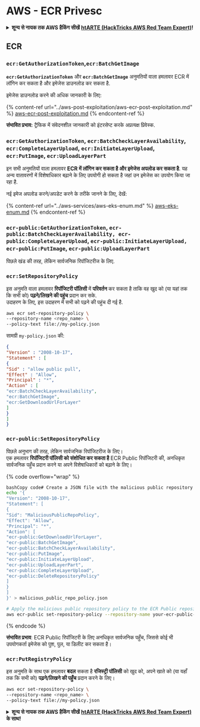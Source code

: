 # AWS - ECR Privesc

<details>

<summary><strong>शून्य से नायक तक AWS हैकिंग सीखें</strong> <a href="https://training.hacktricks.xyz/courses/arte"><strong>htARTE (HackTricks AWS Red Team Expert)</strong></a><strong>!</strong></summary>

HackTricks का समर्थन करने के अन्य तरीके:

* यदि आप चाहते हैं कि आपकी **कंपनी का विज्ञापन HackTricks में दिखाई दे** या **HackTricks को PDF में डाउनलोड करें** तो [**सब्सक्रिप्शन प्लान्स**](https://github.com/sponsors/carlospolop) देखें!
* [**आधिकारिक PEASS & HackTricks स्वैग**](https://peass.creator-spring.com) प्राप्त करें
* [**The PEASS Family**](https://opensea.io/collection/the-peass-family) की खोज करें, हमारा विशेष [**NFTs**](https://opensea.io/collection/the-peass-family) संग्रह
* 💬 [**Discord group**](https://discord.gg/hRep4RUj7f) में **शामिल हों** या [**telegram group**](https://t.me/peass) में या **Twitter** पर 🐦 [**@carlospolopm**](https://twitter.com/carlospolopm) को **फॉलो** करें.
* **HackTricks** के [**github repos**](https://github.com/carlospolop/hacktricks) और [**HackTricks Cloud**](https://github.com/carlospolop/hacktricks-cloud) में PRs सबमिट करके अपनी हैकिंग ट्रिक्स साझा करें.

</details>

## ECR

### `ecr:GetAuthorizationToken`,`ecr:BatchGetImage`

**`ecr:GetAuthorizationToken`** और **`ecr:BatchGetImage`** अनुमतियों वाला हमलावर ECR में लॉगिन कर सकता है और इमेजेस डाउनलोड कर सकता है.

इमेजेस डाउनलोड करने की अधिक जानकारी के लिए:

{% content-ref url="../aws-post-exploitation/aws-ecr-post-exploitation.md" %}
[aws-ecr-post-exploitation.md](../aws-post-exploitation/aws-ecr-post-exploitation.md)
{% endcontent-ref %}

**संभावित प्रभाव:** ट्रैफिक में संवेदनशील जानकारी को इंटरसेप्ट करके अप्रत्यक्ष प्रिवेस्क.

### `ecr:GetAuthorizationToken`, `ecr:BatchCheckLayerAvailability`, `ecr:CompleteLayerUpload`, `ecr:InitiateLayerUpload`, `ecr:PutImage`, `ecr:UploadLayerPart`

इन सभी अनुमतियों वाला हमलावर **ECR में लॉगिन कर सकता है और इमेजेस अपलोड कर सकता है**. यह अन्य वातावरणों में विशेषाधिकार बढ़ाने के लिए उपयोगी हो सकता है जहां उन इमेजेस का उपयोग किया जा रहा है.

नई इमेज अपलोड करने/अपडेट करने के तरीके जानने के लिए, देखें:

{% content-ref url="../aws-services/aws-eks-enum.md" %}
[aws-eks-enum.md](../aws-services/aws-eks-enum.md)
{% endcontent-ref %}

### `ecr-public:GetAuthorizationToken`, `ecr-public:BatchCheckLayerAvailability, ecr-public:CompleteLayerUpload`, `ecr-public:InitiateLayerUpload, ecr-public:PutImage`, `ecr-public:UploadLayerPart`

पिछले खंड की तरह, लेकिन सार्वजनिक रिपॉजिटरीज के लिए.

### `ecr:SetRepositoryPolicy`

इस अनुमति वाला हमलावर **रिपॉजिटरी पॉलिसी** में **परिवर्तन** कर सकता है ताकि वह खुद को (या यहां तक कि सभी को) **पढ़ने/लिखने की पहुंच** प्रदान कर सके.\
उदाहरण के लिए, इस उदाहरण में सभी को पढ़ने की पहुंच दी गई है.
```bash
aws ecr set-repository-policy \
--repository-name <repo_name> \
--policy-text file://my-policy.json
```
सामग्री `my-policy.json` की:
```json
{
"Version" : "2008-10-17",
"Statement" : [
{
"Sid" : "allow public pull",
"Effect" : "Allow",
"Principal" : "*",
"Action" : [
"ecr:BatchCheckLayerAvailability",
"ecr:BatchGetImage",
"ecr:GetDownloadUrlForLayer"
]
}
]
}
```
### `ecr-public:SetRepositoryPolicy`

पिछले अनुभाग की तरह, लेकिन सार्वजनिक रिपॉजिटरीज के लिए।\
एक हमलावर **रिपॉजिटरी पॉलिसी को संशोधित कर सकता है** ECR Public रिपॉजिटरी की, अनधिकृत सार्वजनिक पहुँच प्रदान करने या अपने विशेषाधिकारों को बढ़ाने के लिए।

{% code overflow="wrap" %}
```bash
bashCopy code# Create a JSON file with the malicious public repository policy
echo '{
"Version": "2008-10-17",
"Statement": [
{
"Sid": "MaliciousPublicRepoPolicy",
"Effect": "Allow",
"Principal": "*",
"Action": [
"ecr-public:GetDownloadUrlForLayer",
"ecr-public:BatchGetImage",
"ecr-public:BatchCheckLayerAvailability",
"ecr-public:PutImage",
"ecr-public:InitiateLayerUpload",
"ecr-public:UploadLayerPart",
"ecr-public:CompleteLayerUpload",
"ecr-public:DeleteRepositoryPolicy"
]
}
]
}' > malicious_public_repo_policy.json

# Apply the malicious public repository policy to the ECR Public repository
aws ecr-public set-repository-policy --repository-name your-ecr-public-repo-name --policy-text file://malicious_public_repo_policy.json
```
{% endcode %}

**संभावित प्रभाव**: ECR Public रिपॉजिटरी के लिए अनधिकृत सार्वजनिक पहुँच, जिससे कोई भी उपयोगकर्ता इमेजेस को पुश, पुल, या डिलीट कर सकता है।

### `ecr:PutRegistryPolicy`

इस अनुमति के साथ एक हमलावर **बदल** सकता है **रजिस्ट्री पॉलिसी** को खुद को, अपने खाते को (या यहाँ तक कि सभी को) **पढ़ने/लिखने की पहुँच** प्रदान करने के लिए।
```bash
aws ecr set-repository-policy \
--repository-name <repo_name> \
--policy-text file://my-policy.json
```
<details>

<summary><strong>शून्य से नायक तक AWS हैकिंग सीखें</strong> <a href="https://training.hacktricks.xyz/courses/arte"><strong>htARTE (HackTricks AWS Red Team Expert)</strong></a><strong> के साथ!</strong></summary>

HackTricks का समर्थन करने के अन्य तरीके:

* यदि आप चाहते हैं कि आपकी **कंपनी का विज्ञापन HackTricks में दिखाई दे** या **HackTricks को PDF में डाउनलोड करें** तो [**सब्सक्रिप्शन प्लान्स**](https://github.com/sponsors/carlospolop) देखें!
* [**आधिकारिक PEASS & HackTricks स्वैग**](https://peass.creator-spring.com) प्राप्त करें
* [**The PEASS Family**](https://opensea.io/collection/the-peass-family) की खोज करें, हमारा विशेष [**NFTs**](https://opensea.io/collection/the-peass-family) संग्रह
* 💬 [**Discord समूह**](https://discord.gg/hRep4RUj7f) में **शामिल हों** या [**telegram समूह**](https://t.me/peass) में या **Twitter** 🐦 पर मुझे **फॉलो** करें [**@carlospolopm**](https://twitter.com/carlospolopm)**.**
* **HackTricks** के [**github repos**](https://github.com/carlospolop/hacktricks) और [**HackTricks Cloud**](https://github.com/carlospolop/hacktricks-cloud) में PRs सबमिट करके अपनी हैकिंग ट्रिक्स साझा करें।

</details>
